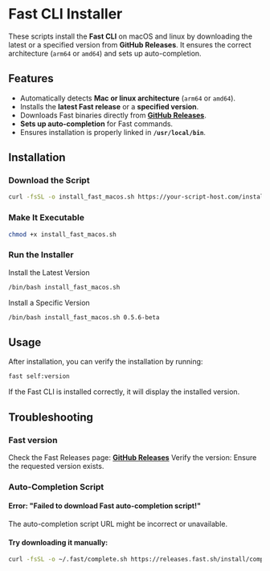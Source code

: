 # Fast CLI Installer

These scripts install the **Fast CLI** on macOS and linux by downloading the latest or a specified version from **GitHub Releases**. It ensures the correct architecture (`arm64` or `amd64`) and sets up auto-completion.

##  Features
- Automatically detects **Mac or linux architecture** (`arm64` or `amd64`).
- Installs the **latest Fast release** or a **specified version**.
- Downloads Fast binaries directly from **[GitHub Releases](https://github.com/fastsh/interpreter/releases)**.
- **Sets up auto-completion** for Fast commands.
- Ensures installation is properly linked in **`/usr/local/bin`**.

##  Installation

### **Download the Script**
```sh
curl -fsSL -o install_fast_macos.sh https://your-script-host.com/install_fast_macoos.sh
```


### **Make It Executable**
```sh
chmod +x install_fast_macos.sh
```

### **Run the Installer**
Install the Latest Version
```sh
/bin/bash install_fast_macos.sh
```
Install a Specific Version

```sh
/bin/bash install_fast_macos.sh 0.5.6-beta
```

##  Usage
After installation, you can verify the installation by running:

```sh
fast self:version
```

If the Fast CLI is installed correctly, it will display the installed version.


##  Troubleshooting

### **Fast version**
Check the Fast Releases page: **[GitHub Releases](https://github.com/fastsh/interpreter/releases)**
Verify the version: Ensure the requested version exists.


### **Auto-Completion Script**
#### Error: "Failed to download Fast auto-completion script!"
The auto-completion script URL might be incorrect or unavailable.

#### Try downloading it manually:


```sh
curl -fsSL -o ~/.fast/complete.sh https://releases.fast.sh/install/complete.sh
```